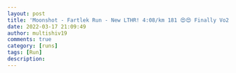 ```yaml
---
layout: post
title: 'Moonshot - Fartlek Run - New LTHR! 4:08/km 181 😍😍 Finally Vo2 max at 60!!'
date: 2022-03-17 21:09:49
author: multishiv19
comments: true
category: [runs]
tags: [Run]
description: 
---
```


<div width='100%' class='strava-embed-placeholder' data-embed-type='activity' data-embed-id='6836961868'></div>
<script src='https://strava-embeds.com/embed.js'></script>
